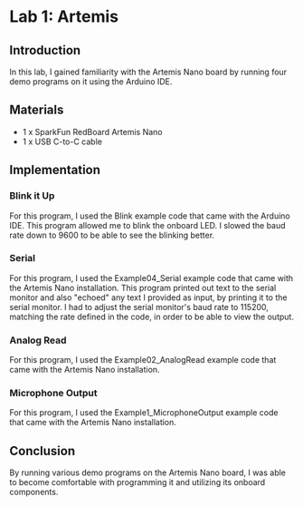# Lab 1: Artemis

## Introduction

In this lab, I gained familiarity with the Artemis Nano board by running four demo programs on it using the Arduino IDE.

## Materials

- 1 x SparkFun RedBoard Artemis Nano
- 1 x USB C-to-C cable

## Implementation

### Blink it Up

For this program, I used the Blink example code that came with the Arduino IDE. This program allowed me to blink the onboard LED. I slowed the baud rate down to 9600 to be able to see the blinking better.


### Serial

For this program, I used the Example04_Serial example code that came with the Artemis Nano installation. This program printed out text to the serial monitor and also "echoed" any text I provided as input, by printing it to the serial monitor. I had to adjust the serial monitor's baud rate to 115200, matching the rate defined in the code, in order to be able to view the output.


### Analog Read

For this program, I used the Example02_AnalogRead example code that came with the Artemis Nano installation. 


### Microphone Output

For this program, I used the Example1_MicrophoneOutput example code that came with the Artemis Nano installation.


## Conclusion

By running various demo programs on the Artemis Nano board, I was able to become comfortable with programming it and utilizing its onboard components. 

